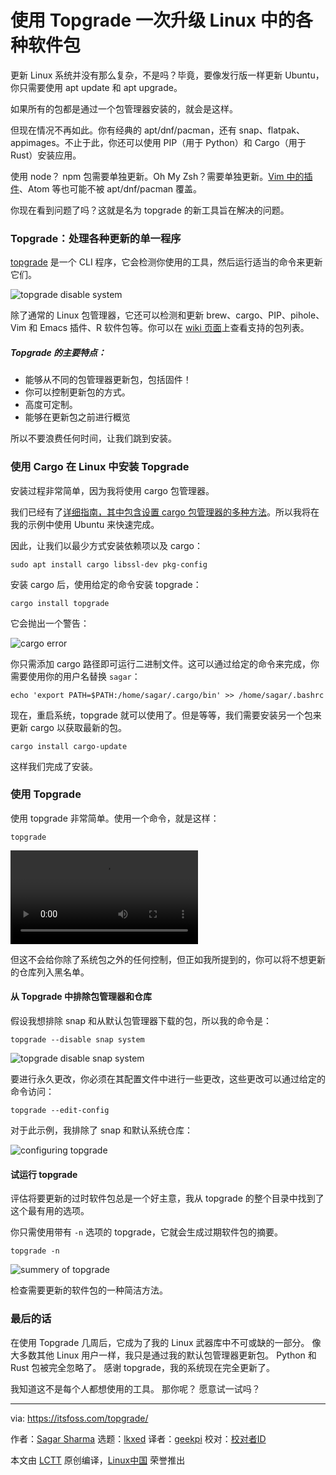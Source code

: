 [#]: subject: "Upgrade Various Kinds of Packages in Linux at Once With Topgrade"
[#]: via: "https://itsfoss.com/topgrade/"
[#]: author: "Sagar Sharma https://itsfoss.com/author/sagar/"
[#]: collector: "lkxed"
[#]: translator: "geekpi"
[#]: reviewer: " "
[#]: publisher: " "
[#]: url: " "

使用 Topgrade 一次升级 Linux 中的各种软件包
======
更新 Linux 系统并没有那么复杂，不是吗？毕竟，要像发行版一样更新 Ubuntu，你只需要使用 apt update 和 apt upgrade。

如果所有的包都是通过一个包管理器安装的，就会是这样。

但现在情况不再如此。你有经典的 apt/dnf/pacman，还有 snap、flatpak、appimages。不止于此，你还可以使用 PIP（用于 Python）和 Cargo（用于 Rust）安装应用。

使用 node？ npm 包需要单独更新。Oh My Zsh？需要单独更新。[Vim 中的插件][1]、Atom 等也可能不被 apt/dnf/pacman 覆盖。

你现在看到问题了吗？这就是名为 topgrade 的新工具旨在解决的问题。

### Topgrade：处理各种更新的单一程序

[topgrade][2] 是一个 CLI 程序，它会检测你使用的工具，然后运行适当的命令来更新它们。

![topgrade disable system][3]

除了通常的 Linux 包管理器，它还可以检测和更新 brew、cargo、PIP、pihole、Vim 和 Emacs 插件、R 软件包等。你可以在 [wiki 页面][4]上查看支持的包列表。

##### Topgrade 的主要特点：

* 能够从不同的包管理器更新包，包括固件！
* 你可以控制更新包的方式。
* 高度可定制。
* 能够在更新包之前进行概览

所以不要浪费任何时间，让我们跳到安装。

### 使用 Cargo 在 Linux 中安装 Topgrade

安装过程非常简单，因为我将使用 cargo 包管理器。

我们已经有了[详细指南，其中包含设置 cargo 包管理器的多种方法][5]。所以我将在我的示例中使用 Ubuntu 来快速完成。

因此，让我们以最少方式安装依赖项以及 cargo：

```
sudo apt install cargo libssl-dev pkg-config
```

安装 cargo 后，使用给定的命令安装 topgrade：

```
cargo install topgrade
```

它会抛出一个警告：

![cargo error][6]

你只需添加 cargo 路径即可运行二进制文件。这可以通过给定的命令来完成，你需要使用你的用户名替换 `sagar`：

```
echo 'export PATH=$PATH:/home/sagar/.cargo/bin' >> /home/sagar/.bashrc
```

现在，重启系统，topgrade 就可以使用了。但是等等，我们需要安装另一个包来更新 cargo 以获取最新的包。

```
cargo install cargo-update
```

这样我们完成了安装。

### 使用 Topgrade

使用 topgrade 非常简单。使用一个命令，就是这样：

```
topgrade
```

![][7]

但这不会给你除了系统包之外的任何控制，但正如我所提到的，你可以将不想更新的仓库列入黑名单。

#### 从 Topgrade 中排除包管理器和仓库

假设我想排除 snap 和从默认包管理器下载的包，所以我的命令是：

```
topgrade --disable snap system
```

![topgrade disable snap system][8]

要进行永久更改，你必须在其配置文件中进行一些更改，这些更改可以通过给定的命令访问：

```
topgrade --edit-config
```

对于此示例，我排除了 snap 和默认系统仓库：

![configuring topgrade][9]

#### 试运行 topgrade

评估将要更新的过时软件包总是一个好主意，我从 topgrade 的整个目录中找到了这个最有用的选项。

你只需使用带有 `-n` 选项的 topgrade，它就会生成过期软件包的摘要。

```
topgrade -n
```

![summery of topgrade][10]

检查需要更新的软件包的一种简洁方法。

### 最后的话

在使用 Topgrade 几周后，它成为了我的 Linux 武器库中不可或缺的一部分。 像大多数其他 Linux 用户一样，我只是通过我的默认包管理器更新包。 Python 和 Rust 包被完全忽略了。 感谢 topgrade，我的系统现在完全更新了。

我知道这不是每个人都想使用的工具。 那你呢？ 愿意试一试吗？

--------------------------------------------------------------------------------

via: https://itsfoss.com/topgrade/

作者：[Sagar Sharma][a]
选题：[lkxed][b]
译者：[geekpi](https://github.com/geekpi)
校对：[校对者ID](https://github.com/校对者ID)

本文由 [LCTT](https://github.com/LCTT/TranslateProject) 原创编译，[Linux中国](https://linux.cn/) 荣誉推出

[a]: https://itsfoss.com/author/sagar/
[b]: https://github.com/lkxed
[1]: https://linuxhandbook.com/install-vim-plugins/
[2]: https://github.com/r-darwish/topgrade
[3]: https://itsfoss.com/wp-content/uploads/2022/09/topgrade-disable-system.png
[4]: https://github.com/r-darwish/topgrade/wiki/Step-list
[5]: https://itsfoss.com/install-rust-cargo-ubuntu-linux/
[6]: https://itsfoss.com/wp-content/uploads/2022/09/cargo-error.png
[7]: https://itsfoss.com/wp-content/uploads/2022/10/topgrade.mp4
[8]: https://itsfoss.com/wp-content/uploads/2022/09/topgrade-disable-snap-system.png
[9]: https://itsfoss.com/wp-content/uploads/2022/09/configuring-topgrade-1.png
[10]: https://itsfoss.com/wp-content/uploads/2022/09/summery-of-topgrade.png
